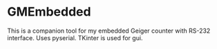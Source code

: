# GMEmbedded
This is a companion tool for my embedded Geiger counter with RS-232 interface. 
Uses pyserial. TKinter is used for gui.
